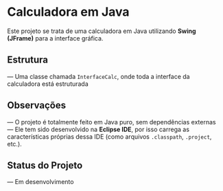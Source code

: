 # Calculadora em Java

Este projeto se trata de uma calculadora em Java utilizando **Swing (JFrame)** para a interface gráfica.

## Estrutura
— Uma classe chamada `InterfaceCalc`, onde toda a interface da calculadora está estruturada

## Observações
— O projeto é totalmente feito em Java puro, sem dependências externas
— Ele tem sido desenvolvido na **Eclipse IDE**, por isso carrega as características próprias dessa IDE (como arquivos `.classpath`, `.project`, etc.).

## Status do Projeto
— Em desenvolvimento
